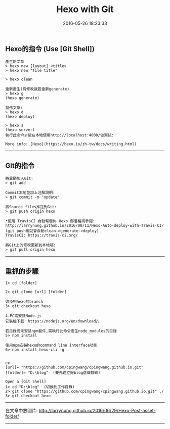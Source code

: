 ﻿---
title: Hexo with Git
date: 2016-05-26 18:23:33
tags: Hexo
---

Hexo的指令  (Use [Git Shell])
---
    產生新文章
    > hexo new [layout] <title>
	> hexo new "file title"
	
    > hexo clean
    
	重新產生(有修改就要重新generate)
    > hexo g
    (hexo generate)
    
    發佈文章:
    > hexo d
    (hexo deploy)
    
    > hexo s
    (hexo server)
	執行此命令才能在本地使用http://localhost:4000/做測試:
    
    More info: [Hexo](https://hexo.io/zh-tw/docs/writing.html)
	
---
Git的指令
---
    將異動加入Git:
    > git add .
    
    Commit本地並加上注解說明:
    > git commit -m "update"
    
    將Source files推送到Git:
    > git push origin hexo
	
	*使用 TravisCI 自動幫發佈 Hexo 部落格請參閱:
	http://larrynung.github.io/2016/08/11/Hexo-Auto-deploy-with-Travis-CI/
	(git push後就會自動clean->generate->deploy)
	TravisCI: https://travis-ci.org/
	
	將Git上的修改更新到本地端:
    > git pull origin hexo
	
---
重抓的步驟
---   
	1> cd [folder]
	
    2> git clone [url] [folder]
	
	切換到hexo的branch
    3> git checkout hexo
	
    4.PC需安裝Node.js    
    安裝檔下載：https://nodejs.org/en/download/。

    若目錄尚未安裝npm套件,需執行此命令產生node_modules的目錄
    5> npm install
	
    使用npm安裝hexo的command line interface功能
    6> npm install hexo-cli -g
	
	
    ex.
    [url]= "https://github.com/cpingwang/cpingwang.github.io.git"
    [folder]= "D:\blog"  (要先建立好blog這個目錄)
	
    Open a [Git Shell]
    1> cd "D:\blog"  (切換到工作目錄)
    2> git clone "https://github.com/cpingwang/cpingwang.github.io.git" ./
    3> git checkout hexo
	
---

在文章中放圖片: http://larrynung.github.io/2016/06/29/Hexo-Post-asset-folder/

---
